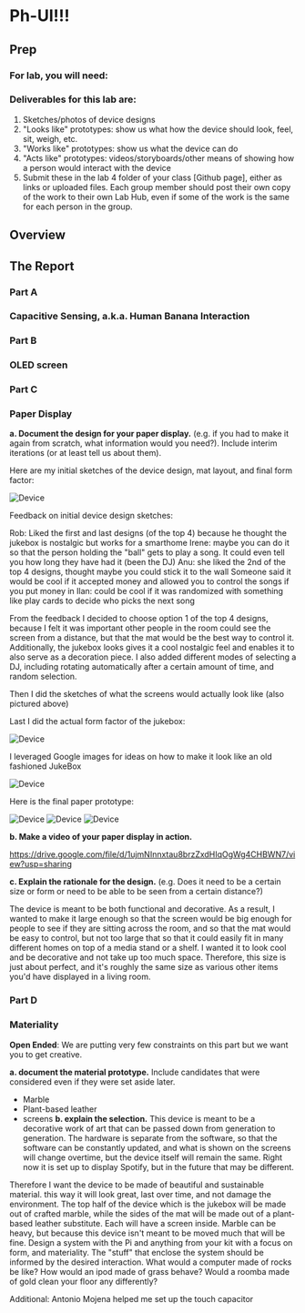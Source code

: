 # Ph-UI!!!

## Prep

### For lab, you will need:

### Deliverables for this lab are: 
1. Sketches/photos of device designs
1. "Looks like" prototypes: show us what how the device should look, feel, sit, weigh, etc.
3. "Works like" prototypes: show us what the device can do
4. "Acts like" prototypes: videos/storyboards/other means of showing how a person would interact with the device
5. Submit these in the lab 4 folder of your class [Github page], either as links or uploaded files. Each group member should post their own copy of the work to their own Lab Hub, even if some of the work is the same for each person in the group.

## Overview


## The Report


### Part A
### Capacitive Sensing, a.k.a. Human Banana Interaction

### Part B
### OLED screen


### Part C
### Paper Display

 
**a. Document the design for your paper display.** (e.g. if you had to make it again from scratch, what information would you need?). Include interim iterations (or at least tell us about them).

Here are my initial sketches of the device design, mat layout, and final form factor:


![Device](https://github.com/rkleinro-CT/Interactive-Lab-Hub/blob/Spring2021/Lab%204/Images/Initial%20Device%20Sketches.jpg)

Feedback on initial device design sketches:

Rob: Liked the first and last designs (of the top 4) because he thought the jukebox is nostalgic but works for a smarthome
Irene: maybe you can do it so that the person holding the "ball" gets to play a song. It could even tell you how long they have had it (been the DJ)
Anu: she liked the 2nd of the top 4 designs, thought maybe you could stick it to the wall
Someone said it would be cool if it accepted money and allowed you to control the songs if you put money in
Ilan: could be cool if it was randomized with something like play cards to decide who picks the next song

From the feedback I decided to choose option 1 of the top 4 designs, because I felt it was important other people in the room could see the screen from a distance, but that the mat would be the best way to control it. Additionally, the jukebox looks gives it a cool nostalgic feel and enables it to also serve as a decoration piece. I also added different modes of selecting a DJ, including rotating automatically after a certain amount of time, and random selection.

Then I did the sketches of what the screens would actually look like (also pictured above)

Last I did the actual form factor of the jukebox:



![Device](https://github.com/rkleinro-CT/Interactive-Lab-Hub/blob/Spring2021/Lab%204/Images/Form%20Factor%20Sketches.jpg)



I leveraged Google images for ideas on how to make it look like an old fashioned JukeBox




![Device](https://github.com/rkleinro-CT/Interactive-Lab-Hub/blob/Spring2021/Lab%204/Images/Google%20Image%20Search.png)



Here is the final paper prototype:



![Device](https://github.com/rkleinro-CT/Interactive-Lab-Hub/blob/Spring2021/Lab%204/Images/Finished%20Device%20Full.jpg)
![Device](https://github.com/rkleinro-CT/Interactive-Lab-Hub/blob/Spring2021/Lab%204/Images/Finished%20Device%20Mat.jpg)
![Device](https://github.com/rkleinro-CT/Interactive-Lab-Hub/blob/Spring2021/Lab%204/Images/Finished%20Device%20Screen.jpg)

**b. Make a video of your paper display in action.**

https://drive.google.com/file/d/1ujmNInnxtau8brzZxdHIqOgWg4CHBWN7/view?usp=sharing

**c. Explain the rationale for the design.** (e.g. Does it need to be a certain size or form or need to be able to be seen from a certain distance?)

The device is meant to be both functional and decorative. As a result, I wanted to make it large enough so that the screen would be big enough for people to see if they are sitting across the room, and so that the mat would be easy to control, but not too large that so that it could easily fit in many different homes on top of a media stand or a shelf. I wanted it to look cool and be decorative and not take up too much space. Therefore, this size is just about perfect, and it's roughly the same size as various other items you'd have displayed in a living room.

### Part D
### Materiality

**Open Ended**: We are putting very few constraints on this part but we want you to get creative.



**a. document the material prototype.** Include candidates that were considered even if they were set aside later.
- Marble
- Plant-based leather
- screens
**b. explain the selection.**
This device is meant to be a decorative work of art that can be passed down from generation to generation. The hardware is separate from the software, so that the software can be constantly updated, and what is shown on the screens will change overtime, but the device itself will remain the same. Right now it is set up to display Spotify, but in the future that may be different.

Therefore I want the device to be made of beautiful and sustainable material. this way it will look great, last over time, and not damage the environment. The top half of the device which is the jukebox will be made out of crafted marble, while the sides of the mat will be made out of a plant-based leather substitute. Each will have a screen inside. Marble can be heavy, but because this device isn't meant to be moved much that will be fine.
Design a system with the Pi and anything from your kit with a focus on form, and materiality. The "stuff" that enclose the system should be informed by the desired interaction. What would a computer made of rocks be like? How would an ipod made of grass behave? Would a roomba made of gold clean your floor any differently?

Additional:
Antonio Mojena helped me set up the touch capacitor
